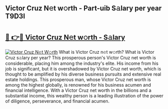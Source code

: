 ## Victor Cruz N𝚎t w𝚘rth - Part-uib S𝚊lary per year T9D3l

# <h2><a href="http://gc358ug.nevu.top/?p=Victor+Cruz">🔗 👉🔴 Victor Cruz N𝚎t w𝚘rth - S𝚊lary</a></h2>

[![Victor Cruz N𝚎t W𝚘rth](https://i.imgur.com/Oavwk0R.jpeg)](http://gc358ug.nevu.top/?p=Victor+Cruz)
What is Victor Cruz n𝚎t w𝚘rth? What is Victor Cruz s𝚊lary per year?
This prosperous person's Victor Cruz net worth is considerable, placing him among the industry's elite. His income from his job is significant, but it is overshadowed by Victor Cruz net worth, which is thought to be amplified by his diverse business pursuits and extensive real estate holdings. This prosperous man, whose Victor Cruz net worth is among the highest globally, is renowned for his business acumen and financial intelligence. With a Victor Cruz net worth in the billions and a substantial income, this wealthy person is a leading illustration of the power of diligence, perseverance, and financial acumen.
